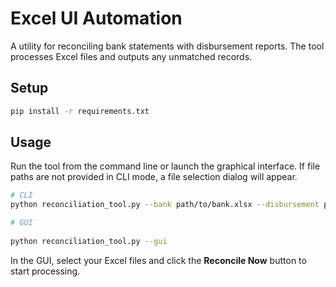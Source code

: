 # Excel UI Automation

A utility for reconciling bank statements with disbursement reports. The tool processes Excel files and outputs any unmatched records.

## Setup

```bash
pip install -r requirements.txt
```

## Usage

Run the tool from the command line or launch the graphical interface.
If file paths are not provided in CLI mode, a file selection dialog will appear.

```bash
# CLI
python reconciliation_tool.py --bank path/to/bank.xlsx --disbursement path/to/report.xlsx --output output_directory

# GUI
 
python reconciliation_tool.py --gui
```

In the GUI, select your Excel files and click the **Reconcile Now** button to start processing.


